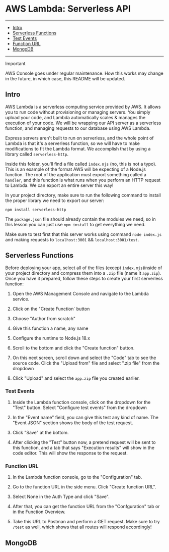 # AWS Lambda: Serverless API
***

- [Intro](#intro)
- [Serverless Functions](#serverless-functions)
- [Test Events](#test-events)
- [Function URL](#function-url)
- [MongoDB](#mongodb)

***

> [!IMPORTANT]
> AWS Console goes under regular maintenance. How this works may change in the future, in which case, this README will be updated.

## Intro

AWS Lambda is a serverless computing service provided by AWS. It allows you to run code  without provisioning or managing servers. You simply upload your code, and Lambda automatically scales & manages the execution of your code. We will be wrapping our API server as a serverless function, and managing requests to our database using AWS Lambda.

Express servers aren't built to run on serverless, and the whole point of Lambda is that it's a serverless function, so we will have to make modifications to fit the Lambda format. We accomplish that by using a library called `serverless-http`.

Inside this folder, you'll find a file called `index.mjs` (no, this is not a typo). This is an example of the format AWS will be expecting of a Node.js function. The root of the application must export something called a `handler`, and this function is what runs when you perform an HTTP request to Lambda. We can export an entire server this way!

In your project directory, make sure to run the following command to install the proper library we need to export our server:

`npm install serverless-http`

The `package.json` file should already contain the modules we need, so in this lesson you can just use `npm install` to get everything we need.

Make sure to test first that this server works using command `node index.js` and making requests to `localhost:3001` && `localhost:3001/test`.

## Serverless Functions

Before deploying your app, select all of the files (except `index.mjs`)inside of your project directory and compress them into a `.zip` file (name it `app.zip`). Once you have it prepared, follow these steps to create your first serverless function:

1. Open the AWS Management Console and navigate to the Lambda service.

2. Click on the "Create Function` button

3. Choose "Author from scratch"

4. Give this function a name, any name

5. Configure the runtime to Node.js 18.x

6. Scroll to the bottom and click the "Create function" button.

7. On this next screen, scroll down and select the "Code" tab to see the source code. Click the "Upload from" file and select ".zip file" from the dropdown

8. Click "Upload" and select the `app.zip` file you created earlier.

### Test Events

1. Inside the Lambda function console, click on the dropdown for the "Test" button. Select "Configure test events" from the dropdown

2. In the "Event name" field, you can give this test any kind of name. The "Event JSON" section shows the body of the test request.

3. Click "Save" at the bottom.

4. After clicking the "Test" button now, a pretend request will be sent to this function, and a tab that says "Execution results" will show in the code editor. This will show the response to the request.

### Function URL

1. In the Lambda function console, go to the "Configuration" tab.

2. Go to the function URL in the side menu. Click "Create function URL".

3. Select None in the Auth Type and click "Save".

4. After that, you can get the function URL from the "Confguration" tab or in the Function Overview.

5. Take this URL to Postman and perform a GET request. Make sure to try `/test` as well, which shows that all routes will respond accordingly!

## MongoDB
